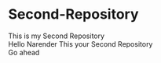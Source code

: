 # Second-Repository
This  is my Second Repository<br>
Hello Narender This your Second Repository<br>
Go ahead 
